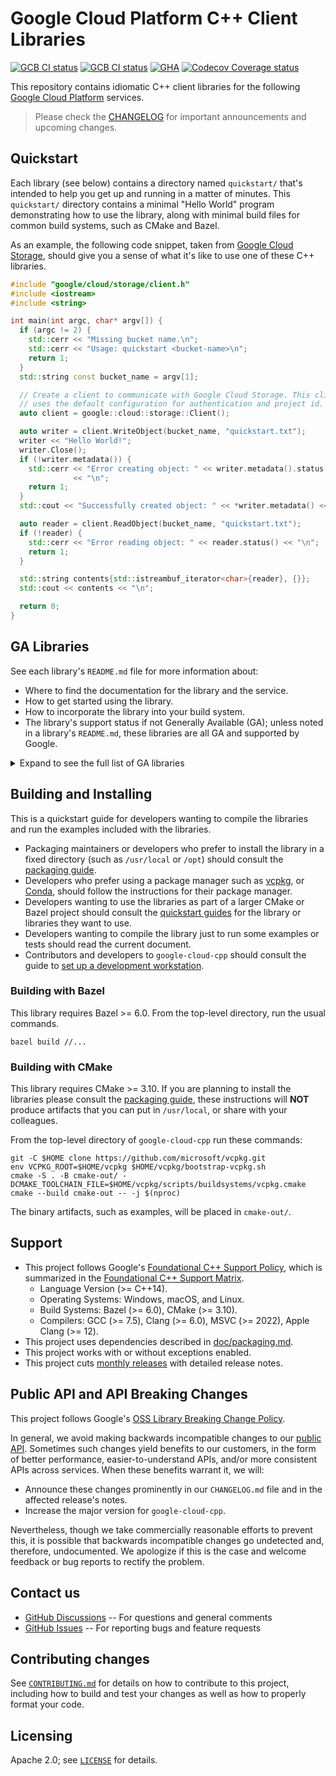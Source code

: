 # Google Cloud Platform C++ Client Libraries

<!-- This file is automatically generated by ci/test-markdown/generate-readme.sh -->

[![GCB CI status][gcb-clang-tidy-shield]][gcb-clang-tidy-link]
[![GCB CI status][gcb-asan-shield]][gcb-asan-link]
[![GHA][gha-shield]][gha-link]
[![Codecov Coverage status][codecov-shield]][codecov-link]

This repository contains idiomatic C++ client libraries for the following
[Google Cloud Platform](https://cloud.google.com/) services.

> Please check the [CHANGELOG] for important announcements and upcoming changes.

## Quickstart

Each library (see below) contains a directory named `quickstart/` that's
intended to help you get up and running in a matter of minutes. This
`quickstart/` directory contains a minimal "Hello World" program demonstrating
how to use the library, along with minimal build files for common build systems,
such as CMake and Bazel.

As an example, the following code snippet, taken from
[Google Cloud Storage](google/cloud/storage/README.md), should give you a sense
of what it's like to use one of these C++ libraries.

<!-- inject-quickstart-start -->

```cc
#include "google/cloud/storage/client.h"
#include <iostream>
#include <string>

int main(int argc, char* argv[]) {
  if (argc != 2) {
    std::cerr << "Missing bucket name.\n";
    std::cerr << "Usage: quickstart <bucket-name>\n";
    return 1;
  }
  std::string const bucket_name = argv[1];

  // Create a client to communicate with Google Cloud Storage. This client
  // uses the default configuration for authentication and project id.
  auto client = google::cloud::storage::Client();

  auto writer = client.WriteObject(bucket_name, "quickstart.txt");
  writer << "Hello World!";
  writer.Close();
  if (!writer.metadata()) {
    std::cerr << "Error creating object: " << writer.metadata().status()
              << "\n";
    return 1;
  }
  std::cout << "Successfully created object: " << *writer.metadata() << "\n";

  auto reader = client.ReadObject(bucket_name, "quickstart.txt");
  if (!reader) {
    std::cerr << "Error reading object: " << reader.status() << "\n";
    return 1;
  }

  std::string contents{std::istreambuf_iterator<char>{reader}, {}};
  std::cout << contents << "\n";

  return 0;
}
```

<!-- inject-quickstart-end -->

## GA Libraries

See each library's `README.md` file for more information about:

- Where to find the documentation for the library and the service.
- How to get started using the library.
- How to incorporate the library into your build system.
- The library's support status if not Generally Available (GA); unless noted in
  a library's `README.md`, these libraries are all GA and supported by Google.

<details>
<summary>Expand to see the full list of GA libraries</summary>

<!-- inject-GA-features-start -->

- [Access Approval API](google/cloud/accessapproval/README.md)
  [\[quickstart\]](google/cloud/accessapproval/quickstart/README.md)
  [\[reference\]](https://cloud.google.com/cpp/docs/reference/accessapproval/latest)
- [Access Context Manager API](google/cloud/accesscontextmanager/README.md)
  [\[quickstart\]](google/cloud/accesscontextmanager/quickstart/README.md)
  [\[reference\]](https://cloud.google.com/cpp/docs/reference/accesscontextmanager/latest)
- [Advisory Notifications API](google/cloud/advisorynotifications/README.md)
  [\[quickstart\]](google/cloud/advisorynotifications/quickstart/README.md)
  [\[reference\]](https://cloud.google.com/cpp/docs/reference/advisorynotifications/latest)
- [Vertex AI API](google/cloud/aiplatform/README.md)
  [\[quickstart\]](google/cloud/aiplatform/quickstart/README.md)
  [\[reference\]](https://cloud.google.com/cpp/docs/reference/aiplatform/latest)
- [AlloyDB API](google/cloud/alloydb/README.md)
  [\[quickstart\]](google/cloud/alloydb/quickstart/README.md)
  [\[reference\]](https://cloud.google.com/cpp/docs/reference/alloydb/latest)
- [API Gateway API](google/cloud/apigateway/README.md)
  [\[quickstart\]](google/cloud/apigateway/quickstart/README.md)
  [\[reference\]](https://cloud.google.com/cpp/docs/reference/apigateway/latest)
- [Apigee Connect API](google/cloud/apigeeconnect/README.md)
  [\[quickstart\]](google/cloud/apigeeconnect/quickstart/README.md)
  [\[reference\]](https://cloud.google.com/cpp/docs/reference/apigeeconnect/latest)
- [API Keys API](google/cloud/apikeys/README.md)
  [\[quickstart\]](google/cloud/apikeys/quickstart/README.md)
  [\[reference\]](https://cloud.google.com/cpp/docs/reference/apikeys/latest)
- [App Engine Admin API](google/cloud/appengine/README.md)
  [\[quickstart\]](google/cloud/appengine/quickstart/README.md)
  [\[reference\]](https://cloud.google.com/cpp/docs/reference/appengine/latest)
- [App Hub API](google/cloud/apphub/README.md)
  [\[quickstart\]](google/cloud/apphub/quickstart/README.md)
  [\[reference\]](https://cloud.google.com/cpp/docs/reference/apphub/latest)
- [Artifact Registry API](google/cloud/artifactregistry/README.md)
  [\[quickstart\]](google/cloud/artifactregistry/quickstart/README.md)
  [\[reference\]](https://cloud.google.com/cpp/docs/reference/artifactregistry/latest)
- [Cloud Asset API](google/cloud/asset/README.md)
  [\[quickstart\]](google/cloud/asset/quickstart/README.md)
  [\[reference\]](https://cloud.google.com/cpp/docs/reference/asset/latest)
- [Assured Workloads API](google/cloud/assuredworkloads/README.md)
  [\[quickstart\]](google/cloud/assuredworkloads/quickstart/README.md)
  [\[reference\]](https://cloud.google.com/cpp/docs/reference/assuredworkloads/latest)
- [Cloud AutoML API](google/cloud/automl/README.md)
  [\[quickstart\]](google/cloud/automl/quickstart/README.md)
  [\[reference\]](https://cloud.google.com/cpp/docs/reference/automl/latest)
- [Backup and DR Service API](google/cloud/backupdr/README.md)
  [\[quickstart\]](google/cloud/backupdr/quickstart/README.md)
  [\[reference\]](https://cloud.google.com/cpp/docs/reference/backupdr/latest)
- [Bare Metal Solution API](google/cloud/baremetalsolution/README.md)
  [\[quickstart\]](google/cloud/baremetalsolution/quickstart/README.md)
  [\[reference\]](https://cloud.google.com/cpp/docs/reference/baremetalsolution/latest)
- [Batch API](google/cloud/batch/README.md)
  [\[quickstart\]](google/cloud/batch/quickstart/README.md)
  [\[reference\]](https://cloud.google.com/cpp/docs/reference/batch/latest)
- [BeyondCorp API](google/cloud/beyondcorp/README.md)
  [\[quickstart\]](google/cloud/beyondcorp/quickstart/README.md)
  [\[reference\]](https://cloud.google.com/cpp/docs/reference/beyondcorp/latest)
- [Google Cloud BigQuery](google/cloud/bigquery/README.md)
  [\[quickstart\]](google/cloud/bigquery/quickstart/README.md)
  [\[reference\]](https://cloud.google.com/cpp/docs/reference/bigquery/latest)
- [Google Cloud Bigtable](google/cloud/bigtable/README.md)
  [\[quickstart\]](google/cloud/bigtable/quickstart/README.md)
  [\[reference\]](https://cloud.google.com/cpp/docs/reference/bigtable/latest)
- [Cloud Billing Budget API](google/cloud/billing/README.md)
  [\[quickstart\]](google/cloud/billing/quickstart/README.md)
  [\[reference\]](https://cloud.google.com/cpp/docs/reference/billing/latest)
- [Binary Authorization API](google/cloud/binaryauthorization/README.md)
  [\[quickstart\]](google/cloud/binaryauthorization/quickstart/README.md)
  [\[reference\]](https://cloud.google.com/cpp/docs/reference/binaryauthorization/latest)
- [Certificate Manager API](google/cloud/certificatemanager/README.md)
  [\[quickstart\]](google/cloud/certificatemanager/quickstart/README.md)
  [\[reference\]](https://cloud.google.com/cpp/docs/reference/certificatemanager/latest)
- [Cloud Channel API](google/cloud/channel/README.md)
  [\[quickstart\]](google/cloud/channel/quickstart/README.md)
  [\[reference\]](https://cloud.google.com/cpp/docs/reference/channel/latest)
- [Cloud Build API](google/cloud/cloudbuild/README.md)
  [\[quickstart\]](google/cloud/cloudbuild/quickstart/README.md)
  [\[reference\]](https://cloud.google.com/cpp/docs/reference/cloudbuild/latest)
- [Cloud Controls Partner API](google/cloud/cloudcontrolspartner/README.md)
  [\[quickstart\]](google/cloud/cloudcontrolspartner/quickstart/README.md)
  [\[reference\]](https://cloud.google.com/cpp/docs/reference/cloudcontrolspartner/latest)
- [Cloud Quotas API](google/cloud/cloudquotas/README.md)
  [\[quickstart\]](google/cloud/cloudquotas/quickstart/README.md)
  [\[reference\]](https://cloud.google.com/cpp/docs/reference/cloudquotas/latest)
- [Cloud Commerce Consumer Procurement API](google/cloud/commerce/README.md)
  [\[quickstart\]](google/cloud/commerce/quickstart/README.md)
  [\[reference\]](https://cloud.google.com/cpp/docs/reference/commerce/latest)
- [Cloud Composer](google/cloud/composer/README.md)
  [\[quickstart\]](google/cloud/composer/quickstart/README.md)
  [\[reference\]](https://cloud.google.com/cpp/docs/reference/composer/latest)
- [Compute Engine API](google/cloud/compute/README.md)
  [\[quickstart\]](google/cloud/compute/quickstart/README.md)
  [\[reference\]](https://cloud.google.com/cpp/docs/reference/compute/latest)
- [Confidential Computing API](google/cloud/confidentialcomputing/README.md)
  [\[quickstart\]](google/cloud/confidentialcomputing/quickstart/README.md)
  [\[reference\]](https://cloud.google.com/cpp/docs/reference/confidentialcomputing/latest)
- [Infrastructure Manager API](google/cloud/config/README.md)
  [\[quickstart\]](google/cloud/config/quickstart/README.md)
  [\[reference\]](https://cloud.google.com/cpp/docs/reference/config/latest)
- [Connectors API](google/cloud/connectors/README.md)
  [\[quickstart\]](google/cloud/connectors/quickstart/README.md)
  [\[reference\]](https://cloud.google.com/cpp/docs/reference/connectors/latest)
- [Contact Center AI Insights API](google/cloud/contactcenterinsights/README.md)
  [\[quickstart\]](google/cloud/contactcenterinsights/quickstart/README.md)
  [\[reference\]](https://cloud.google.com/cpp/docs/reference/contactcenterinsights/latest)
- [Kubernetes Engine API](google/cloud/container/README.md)
  [\[quickstart\]](google/cloud/container/quickstart/README.md)
  [\[reference\]](https://cloud.google.com/cpp/docs/reference/container/latest)
- [Container Analysis API](google/cloud/containeranalysis/README.md)
  [\[quickstart\]](google/cloud/containeranalysis/quickstart/README.md)
  [\[reference\]](https://cloud.google.com/cpp/docs/reference/containeranalysis/latest)
- [Document AI Warehouse API](google/cloud/contentwarehouse/README.md)
  [\[quickstart\]](google/cloud/contentwarehouse/quickstart/README.md)
  [\[reference\]](https://cloud.google.com/cpp/docs/reference/contentwarehouse/latest)
- [Google Cloud Data Catalog API](google/cloud/datacatalog/README.md)
  [\[quickstart\]](google/cloud/datacatalog/quickstart/README.md)
  [\[reference\]](https://cloud.google.com/cpp/docs/reference/datacatalog/latest)
- [Cloud Data Fusion API](google/cloud/datafusion/README.md)
  [\[quickstart\]](google/cloud/datafusion/quickstart/README.md)
  [\[reference\]](https://cloud.google.com/cpp/docs/reference/datafusion/latest)
- [Database Migration API](google/cloud/datamigration/README.md)
  [\[quickstart\]](google/cloud/datamigration/quickstart/README.md)
  [\[reference\]](https://cloud.google.com/cpp/docs/reference/datamigration/latest)
- [Cloud Dataplex API](google/cloud/dataplex/README.md)
  [\[quickstart\]](google/cloud/dataplex/quickstart/README.md)
  [\[reference\]](https://cloud.google.com/cpp/docs/reference/dataplex/latest)
- [Cloud Dataproc API](google/cloud/dataproc/README.md)
  [\[quickstart\]](google/cloud/dataproc/quickstart/README.md)
  [\[reference\]](https://cloud.google.com/cpp/docs/reference/dataproc/latest)
- [Cloud Datastore API](google/cloud/datastore/README.md)
  [\[quickstart\]](google/cloud/datastore/quickstart/README.md)
  [\[reference\]](https://cloud.google.com/cpp/docs/reference/datastore/latest)
- [Datastream API](google/cloud/datastream/README.md)
  [\[quickstart\]](google/cloud/datastream/quickstart/README.md)
  [\[reference\]](https://cloud.google.com/cpp/docs/reference/datastream/latest)
- [Google Cloud Deploy API](google/cloud/deploy/README.md)
  [\[quickstart\]](google/cloud/deploy/quickstart/README.md)
  [\[reference\]](https://cloud.google.com/cpp/docs/reference/deploy/latest)
- [Developer Connect API](google/cloud/developerconnect/README.md)
  [\[quickstart\]](google/cloud/developerconnect/quickstart/README.md)
  [\[reference\]](https://cloud.google.com/cpp/docs/reference/developerconnect/latest)
- [Dialogflow CX API](google/cloud/dialogflow_cx/README.md)
  [\[quickstart\]](google/cloud/dialogflow_cx/quickstart/README.md)
  [\[reference\]](https://cloud.google.com/cpp/docs/reference/dialogflow_cx/latest)
- [Dialogflow ES API](google/cloud/dialogflow_es/README.md)
  [\[quickstart\]](google/cloud/dialogflow_es/quickstart/README.md)
  [\[reference\]](https://cloud.google.com/cpp/docs/reference/dialogflow_es/latest)
- [Discovery Engine API](google/cloud/discoveryengine/README.md)
  [\[quickstart\]](google/cloud/discoveryengine/quickstart/README.md)
  [\[reference\]](https://cloud.google.com/cpp/docs/reference/discoveryengine/latest)
- [Cloud Data Loss Prevention (DLP) API](google/cloud/dlp/README.md)
  [\[quickstart\]](google/cloud/dlp/quickstart/README.md)
  [\[reference\]](https://cloud.google.com/cpp/docs/reference/dlp/latest)
- [Cloud Document AI API](google/cloud/documentai/README.md)
  [\[quickstart\]](google/cloud/documentai/quickstart/README.md)
  [\[reference\]](https://cloud.google.com/cpp/docs/reference/documentai/latest)
- [Cloud Domains API](google/cloud/domains/README.md)
  [\[quickstart\]](google/cloud/domains/quickstart/README.md)
  [\[reference\]](https://cloud.google.com/cpp/docs/reference/domains/latest)
- [Distributed Cloud Edge Container API](google/cloud/edgecontainer/README.md)
  [\[quickstart\]](google/cloud/edgecontainer/quickstart/README.md)
  [\[reference\]](https://cloud.google.com/cpp/docs/reference/edgecontainer/latest)
- [Distributed Cloud Edge Network API](google/cloud/edgenetwork/README.md)
  [\[quickstart\]](google/cloud/edgenetwork/quickstart/README.md)
  [\[reference\]](https://cloud.google.com/cpp/docs/reference/edgenetwork/latest)
- [Essential Contacts API](google/cloud/essentialcontacts/README.md)
  [\[quickstart\]](google/cloud/essentialcontacts/quickstart/README.md)
  [\[reference\]](https://cloud.google.com/cpp/docs/reference/essentialcontacts/latest)
- [Eventarc API](google/cloud/eventarc/README.md)
  [\[quickstart\]](google/cloud/eventarc/quickstart/README.md)
  [\[reference\]](https://cloud.google.com/cpp/docs/reference/eventarc/latest)
- [Cloud Filestore API](google/cloud/filestore/README.md)
  [\[quickstart\]](google/cloud/filestore/quickstart/README.md)
  [\[reference\]](https://cloud.google.com/cpp/docs/reference/filestore/latest)
- [Cloud Functions API](google/cloud/functions/README.md)
  [\[quickstart\]](google/cloud/functions/quickstart/README.md)
  [\[reference\]](https://cloud.google.com/cpp/docs/reference/functions/latest)
- [Backup for GKE API](google/cloud/gkebackup/README.md)
  [\[quickstart\]](google/cloud/gkebackup/quickstart/README.md)
  [\[reference\]](https://cloud.google.com/cpp/docs/reference/gkebackup/latest)
- [Connect Gateway API](google/cloud/gkeconnect/README.md)
  [\[quickstart\]](google/cloud/gkeconnect/quickstart/README.md)
  [\[reference\]](https://cloud.google.com/cpp/docs/reference/gkeconnect/latest)
- [GKE Hub](google/cloud/gkehub/README.md)
  [\[quickstart\]](google/cloud/gkehub/quickstart/README.md)
  [\[reference\]](https://cloud.google.com/cpp/docs/reference/gkehub/latest)
- [Anthos Multi-Cloud API](google/cloud/gkemulticloud/README.md)
  [\[quickstart\]](google/cloud/gkemulticloud/quickstart/README.md)
  [\[reference\]](https://cloud.google.com/cpp/docs/reference/gkemulticloud/latest)
- [Google Cloud IAM](google/cloud/iam/README.md)
  [\[quickstart\]](google/cloud/iam/quickstart/README.md)
  [\[reference\]](https://cloud.google.com/cpp/docs/reference/iam/latest)
- [Cloud Identity-Aware Proxy API](google/cloud/iap/README.md)
  [\[quickstart\]](google/cloud/iap/quickstart/README.md)
  [\[reference\]](https://cloud.google.com/cpp/docs/reference/iap/latest)
- [Cloud IDS API](google/cloud/ids/README.md)
  [\[quickstart\]](google/cloud/ids/quickstart/README.md)
  [\[reference\]](https://cloud.google.com/cpp/docs/reference/ids/latest)
- [Cloud Key Management Service (KMS) API](google/cloud/kms/README.md)
  [\[quickstart\]](google/cloud/kms/quickstart/README.md)
  [\[reference\]](https://cloud.google.com/cpp/docs/reference/kms/latest)
- [Cloud Natural Language API](google/cloud/language/README.md)
  [\[quickstart\]](google/cloud/language/quickstart/README.md)
  [\[reference\]](https://cloud.google.com/cpp/docs/reference/language/latest)
- [Google Cloud Logging](google/cloud/logging/README.md)
  [\[quickstart\]](google/cloud/logging/quickstart/README.md)
  [\[reference\]](https://cloud.google.com/cpp/docs/reference/logging/latest)
- [Managed Service for Microsoft Active Directory API](google/cloud/managedidentities/README.md)
  [\[quickstart\]](google/cloud/managedidentities/quickstart/README.md)
  [\[reference\]](https://cloud.google.com/cpp/docs/reference/managedidentities/latest)
- [Apache Kafka for BigQuery API](google/cloud/managedkafka/README.md)
  [\[quickstart\]](google/cloud/managedkafka/quickstart/README.md)
  [\[reference\]](https://cloud.google.com/cpp/docs/reference/managedkafka/latest)
- [Cloud Memorystore for Memcached API](google/cloud/memcache/README.md)
  [\[quickstart\]](google/cloud/memcache/quickstart/README.md)
  [\[reference\]](https://cloud.google.com/cpp/docs/reference/memcache/latest)
- [Dataproc Metastore API](google/cloud/metastore/README.md)
  [\[quickstart\]](google/cloud/metastore/quickstart/README.md)
  [\[reference\]](https://cloud.google.com/cpp/docs/reference/metastore/latest)
- [Migration Center API](google/cloud/migrationcenter/README.md)
  [\[quickstart\]](google/cloud/migrationcenter/quickstart/README.md)
  [\[reference\]](https://cloud.google.com/cpp/docs/reference/migrationcenter/latest)
- [Cloud Monitoring API](google/cloud/monitoring/README.md)
  [\[quickstart\]](google/cloud/monitoring/quickstart/README.md)
  [\[reference\]](https://cloud.google.com/cpp/docs/reference/monitoring/latest)
- [NetApp API](google/cloud/netapp/README.md)
  [\[quickstart\]](google/cloud/netapp/quickstart/README.md)
  [\[reference\]](https://cloud.google.com/cpp/docs/reference/netapp/latest)
- [Network Connectivity API](google/cloud/networkconnectivity/README.md)
  [\[quickstart\]](google/cloud/networkconnectivity/quickstart/README.md)
  [\[reference\]](https://cloud.google.com/cpp/docs/reference/networkconnectivity/latest)
- [Network Management API](google/cloud/networkmanagement/README.md)
  [\[quickstart\]](google/cloud/networkmanagement/quickstart/README.md)
  [\[reference\]](https://cloud.google.com/cpp/docs/reference/networkmanagement/latest)
- [Network Security API](google/cloud/networksecurity/README.md)
  [\[quickstart\]](google/cloud/networksecurity/quickstart/README.md)
  [\[reference\]](https://cloud.google.com/cpp/docs/reference/networksecurity/latest)
- [Network Services API](google/cloud/networkservices/README.md)
  [\[quickstart\]](google/cloud/networkservices/quickstart/README.md)
  [\[reference\]](https://cloud.google.com/cpp/docs/reference/networkservices/latest)
- [Notebooks API](google/cloud/notebooks/README.md)
  [\[quickstart\]](google/cloud/notebooks/quickstart/README.md)
  [\[reference\]](https://cloud.google.com/cpp/docs/reference/notebooks/latest)
- [OAuth2 Access Token Generation](google/cloud/oauth2/README.md)
  [\[quickstart\]](google/cloud/oauth2/quickstart/README.md)
  [\[reference\]](https://cloud.google.com/cpp/docs/reference/oauth2/latest)
- [Cloud Optimization API](google/cloud/optimization/README.md)
  [\[quickstart\]](google/cloud/optimization/quickstart/README.md)
  [\[reference\]](https://cloud.google.com/cpp/docs/reference/optimization/latest)
- [Organization Policy API](google/cloud/orgpolicy/README.md)
  [\[quickstart\]](google/cloud/orgpolicy/quickstart/README.md)
  [\[reference\]](https://cloud.google.com/cpp/docs/reference/orgpolicy/latest)
- [OS Config API](google/cloud/osconfig/README.md)
  [\[quickstart\]](google/cloud/osconfig/quickstart/README.md)
  [\[reference\]](https://cloud.google.com/cpp/docs/reference/osconfig/latest)
- [Cloud OS Login API](google/cloud/oslogin/README.md)
  [\[quickstart\]](google/cloud/oslogin/quickstart/README.md)
  [\[reference\]](https://cloud.google.com/cpp/docs/reference/oslogin/latest)
- [Parallelstore API](google/cloud/parallelstore/README.md)
  [\[quickstart\]](google/cloud/parallelstore/quickstart/README.md)
  [\[reference\]](https://cloud.google.com/cpp/docs/reference/parallelstore/latest)
- [Policy Simulator API](google/cloud/policysimulator/README.md)
  [\[quickstart\]](google/cloud/policysimulator/quickstart/README.md)
  [\[reference\]](https://cloud.google.com/cpp/docs/reference/policysimulator/latest)
- [Policy Troubleshooter API](google/cloud/policytroubleshooter/README.md)
  [\[quickstart\]](google/cloud/policytroubleshooter/quickstart/README.md)
  [\[reference\]](https://cloud.google.com/cpp/docs/reference/policytroubleshooter/latest)
- [Certificate Authority API](google/cloud/privateca/README.md)
  [\[quickstart\]](google/cloud/privateca/quickstart/README.md)
  [\[reference\]](https://cloud.google.com/cpp/docs/reference/privateca/latest)
- [Privileged Access Manager API](google/cloud/privilegedaccessmanager/README.md)
  [\[quickstart\]](google/cloud/privilegedaccessmanager/quickstart/README.md)
  [\[reference\]](https://cloud.google.com/cpp/docs/reference/privilegedaccessmanager/latest)
- [Cloud Profiler API](google/cloud/profiler/README.md)
  [\[quickstart\]](google/cloud/profiler/quickstart/README.md)
  [\[reference\]](https://cloud.google.com/cpp/docs/reference/profiler/latest)
- [Public Certificate Authority API](google/cloud/publicca/README.md)
  [\[quickstart\]](google/cloud/publicca/quickstart/README.md)
  [\[reference\]](https://cloud.google.com/cpp/docs/reference/publicca/latest)
- [Google Cloud Pub/Sub](google/cloud/pubsub/README.md)
  [\[quickstart\]](google/cloud/pubsub/quickstart/README.md)
  [\[reference\]](https://cloud.google.com/cpp/docs/reference/pubsub/latest)
- [Rapid Migration Assessment API](google/cloud/rapidmigrationassessment/README.md)
  [\[quickstart\]](google/cloud/rapidmigrationassessment/quickstart/README.md)
  [\[reference\]](https://cloud.google.com/cpp/docs/reference/rapidmigrationassessment/latest)
- [reCAPTCHA Enterprise API](google/cloud/recaptchaenterprise/README.md)
  [\[quickstart\]](google/cloud/recaptchaenterprise/quickstart/README.md)
  [\[reference\]](https://cloud.google.com/cpp/docs/reference/recaptchaenterprise/latest)
- [Recommender](google/cloud/recommender/README.md)
  [\[quickstart\]](google/cloud/recommender/quickstart/README.md)
  [\[reference\]](https://cloud.google.com/cpp/docs/reference/recommender/latest)
- [Google Cloud Memorystore for Redis API](google/cloud/redis/README.md)
  [\[quickstart\]](google/cloud/redis/quickstart/README.md)
  [\[reference\]](https://cloud.google.com/cpp/docs/reference/redis/latest)
- [Cloud Resource Manager API](google/cloud/resourcemanager/README.md)
  [\[quickstart\]](google/cloud/resourcemanager/quickstart/README.md)
  [\[reference\]](https://cloud.google.com/cpp/docs/reference/resourcemanager/latest)
- [Resource Settings API](google/cloud/resourcesettings/README.md)
  [\[quickstart\]](google/cloud/resourcesettings/quickstart/README.md)
  [\[reference\]](https://cloud.google.com/cpp/docs/reference/resourcesettings/latest)
- [Retail API](google/cloud/retail/README.md)
  [\[quickstart\]](google/cloud/retail/quickstart/README.md)
  [\[reference\]](https://cloud.google.com/cpp/docs/reference/retail/latest)
- [Cloud Run Admin API](google/cloud/run/README.md)
  [\[quickstart\]](google/cloud/run/quickstart/README.md)
  [\[reference\]](https://cloud.google.com/cpp/docs/reference/run/latest)
- [Cloud Scheduler API](google/cloud/scheduler/README.md)
  [\[quickstart\]](google/cloud/scheduler/quickstart/README.md)
  [\[reference\]](https://cloud.google.com/cpp/docs/reference/scheduler/latest)
- [Secret Manager API](google/cloud/secretmanager/README.md)
  [\[quickstart\]](google/cloud/secretmanager/quickstart/README.md)
  [\[reference\]](https://cloud.google.com/cpp/docs/reference/secretmanager/latest)
- [Secure Source Manager API](google/cloud/securesourcemanager/README.md)
  [\[quickstart\]](google/cloud/securesourcemanager/quickstart/README.md)
  [\[reference\]](https://cloud.google.com/cpp/docs/reference/securesourcemanager/latest)
- [Security Command Center API](google/cloud/securitycenter/README.md)
  [\[quickstart\]](google/cloud/securitycenter/quickstart/README.md)
  [\[reference\]](https://cloud.google.com/cpp/docs/reference/securitycenter/latest)
- [Security Center Management API](google/cloud/securitycentermanagement/README.md)
  [\[quickstart\]](google/cloud/securitycentermanagement/quickstart/README.md)
  [\[reference\]](https://cloud.google.com/cpp/docs/reference/securitycentermanagement/latest)
- [Service Control API](google/cloud/servicecontrol/README.md)
  [\[quickstart\]](google/cloud/servicecontrol/quickstart/README.md)
  [\[reference\]](https://cloud.google.com/cpp/docs/reference/servicecontrol/latest)
- [Service Directory API](google/cloud/servicedirectory/README.md)
  [\[quickstart\]](google/cloud/servicedirectory/quickstart/README.md)
  [\[reference\]](https://cloud.google.com/cpp/docs/reference/servicedirectory/latest)
- [Service Health API](google/cloud/servicehealth/README.md)
  [\[quickstart\]](google/cloud/servicehealth/quickstart/README.md)
  [\[reference\]](https://cloud.google.com/cpp/docs/reference/servicehealth/latest)
- [Service Management API](google/cloud/servicemanagement/README.md)
  [\[quickstart\]](google/cloud/servicemanagement/quickstart/README.md)
  [\[reference\]](https://cloud.google.com/cpp/docs/reference/servicemanagement/latest)
- [Service Usage API](google/cloud/serviceusage/README.md)
  [\[quickstart\]](google/cloud/serviceusage/quickstart/README.md)
  [\[reference\]](https://cloud.google.com/cpp/docs/reference/serviceusage/latest)
- [Cloud Shell API](google/cloud/shell/README.md)
  [\[quickstart\]](google/cloud/shell/quickstart/README.md)
  [\[reference\]](https://cloud.google.com/cpp/docs/reference/shell/latest)
- [Google Cloud Spanner](google/cloud/spanner/README.md)
  [\[quickstart\]](google/cloud/spanner/quickstart/README.md)
  [\[reference\]](https://cloud.google.com/cpp/docs/reference/spanner/latest)
- [Cloud Speech-to-Text API](google/cloud/speech/README.md)
  [\[quickstart\]](google/cloud/speech/quickstart/README.md)
  [\[reference\]](https://cloud.google.com/cpp/docs/reference/speech/latest)
- [Cloud SQL Admin API](google/cloud/sql/README.md)
  [\[quickstart\]](google/cloud/sql/quickstart/README.md)
  [\[reference\]](https://cloud.google.com/cpp/docs/reference/sql/latest)
- [Google Cloud Storage](google/cloud/storage/README.md)
  [\[quickstart\]](google/cloud/storage/quickstart/README.md)
  [\[reference\]](https://cloud.google.com/cpp/docs/reference/storage/latest)
- [Storage Control API](google/cloud/storagecontrol/README.md)
  [\[quickstart\]](google/cloud/storagecontrol/quickstart/README.md)
  [\[reference\]](https://cloud.google.com/cpp/docs/reference/storagecontrol/latest)
- [Storage Insights API](google/cloud/storageinsights/README.md)
  [\[quickstart\]](google/cloud/storageinsights/quickstart/README.md)
  [\[reference\]](https://cloud.google.com/cpp/docs/reference/storageinsights/latest)
- [Storage Transfer API](google/cloud/storagetransfer/README.md)
  [\[quickstart\]](google/cloud/storagetransfer/quickstart/README.md)
  [\[reference\]](https://cloud.google.com/cpp/docs/reference/storagetransfer/latest)
- [Google Cloud Support API](google/cloud/support/README.md)
  [\[quickstart\]](google/cloud/support/quickstart/README.md)
  [\[reference\]](https://cloud.google.com/cpp/docs/reference/support/latest)
- [Cloud Talent Solution API](google/cloud/talent/README.md)
  [\[quickstart\]](google/cloud/talent/quickstart/README.md)
  [\[reference\]](https://cloud.google.com/cpp/docs/reference/talent/latest)
- [Cloud Tasks API](google/cloud/tasks/README.md)
  [\[quickstart\]](google/cloud/tasks/quickstart/README.md)
  [\[reference\]](https://cloud.google.com/cpp/docs/reference/tasks/latest)
- [Telco Automation API](google/cloud/telcoautomation/README.md)
  [\[quickstart\]](google/cloud/telcoautomation/quickstart/README.md)
  [\[reference\]](https://cloud.google.com/cpp/docs/reference/telcoautomation/latest)
- [Cloud Text-to-Speech API](google/cloud/texttospeech/README.md)
  [\[quickstart\]](google/cloud/texttospeech/quickstart/README.md)
  [\[reference\]](https://cloud.google.com/cpp/docs/reference/texttospeech/latest)
- [Timeseries Insights API](google/cloud/timeseriesinsights/README.md)
  [\[quickstart\]](google/cloud/timeseriesinsights/quickstart/README.md)
  [\[reference\]](https://cloud.google.com/cpp/docs/reference/timeseriesinsights/latest)
- [Cloud TPU API](google/cloud/tpu/README.md)
  [\[quickstart\]](google/cloud/tpu/quickstart/README.md)
  [\[reference\]](https://cloud.google.com/cpp/docs/reference/tpu/latest)
- [Cloud Trace API](google/cloud/trace/README.md)
  [\[quickstart\]](google/cloud/trace/quickstart/README.md)
  [\[reference\]](https://cloud.google.com/cpp/docs/reference/trace/latest)
- [Cloud Translation API](google/cloud/translate/README.md)
  [\[quickstart\]](google/cloud/translate/quickstart/README.md)
  [\[reference\]](https://cloud.google.com/cpp/docs/reference/translate/latest)
- [Video Services](google/cloud/video/README.md)
  [\[quickstart\]](google/cloud/video/quickstart/README.md)
  [\[reference\]](https://cloud.google.com/cpp/docs/reference/video/latest)
- [Cloud Video Intelligence API](google/cloud/videointelligence/README.md)
  [\[quickstart\]](google/cloud/videointelligence/quickstart/README.md)
  [\[reference\]](https://cloud.google.com/cpp/docs/reference/videointelligence/latest)
- [Cloud Vision API](google/cloud/vision/README.md)
  [\[quickstart\]](google/cloud/vision/quickstart/README.md)
  [\[reference\]](https://cloud.google.com/cpp/docs/reference/vision/latest)
- [VM Migration API](google/cloud/vmmigration/README.md)
  [\[quickstart\]](google/cloud/vmmigration/quickstart/README.md)
  [\[reference\]](https://cloud.google.com/cpp/docs/reference/vmmigration/latest)
- [VMware Engine API](google/cloud/vmwareengine/README.md)
  [\[quickstart\]](google/cloud/vmwareengine/quickstart/README.md)
  [\[reference\]](https://cloud.google.com/cpp/docs/reference/vmwareengine/latest)
- [Serverless VPC Access API](google/cloud/vpcaccess/README.md)
  [\[quickstart\]](google/cloud/vpcaccess/quickstart/README.md)
  [\[reference\]](https://cloud.google.com/cpp/docs/reference/vpcaccess/latest)
- [Web Risk API](google/cloud/webrisk/README.md)
  [\[quickstart\]](google/cloud/webrisk/quickstart/README.md)
  [\[reference\]](https://cloud.google.com/cpp/docs/reference/webrisk/latest)
- [Web Security Scanner API](google/cloud/websecurityscanner/README.md)
  [\[quickstart\]](google/cloud/websecurityscanner/quickstart/README.md)
  [\[reference\]](https://cloud.google.com/cpp/docs/reference/websecurityscanner/latest)
- [Workflow Executions API](google/cloud/workflows/README.md)
  [\[quickstart\]](google/cloud/workflows/quickstart/README.md)
  [\[reference\]](https://cloud.google.com/cpp/docs/reference/workflows/latest)
- [Cloud Workstations API](google/cloud/workstations/README.md)
  [\[quickstart\]](google/cloud/workstations/quickstart/README.md)
  [\[reference\]](https://cloud.google.com/cpp/docs/reference/workstations/latest)

<!-- inject-GA-features-end -->

</details>

## Building and Installing

This is a quickstart guide for developers wanting to compile the libraries and
run the examples included with the libraries.

- Packaging maintainers or developers who prefer to install the library in a
  fixed directory (such as `/usr/local` or `/opt`) should consult the
  [packaging guide](/doc/packaging.md).
- Developers who prefer using a package manager such as
  [vcpkg](https://vcpkg.io), or [Conda](https://conda.io), should follow the
  instructions for their package manager.
- Developers wanting to use the libraries as part of a larger CMake or Bazel
  project should consult the [quickstart guides](#quickstart) for the library or
  libraries they want to use.
- Developers wanting to compile the library just to run some examples or tests
  should read the current document.
- Contributors and developers to `google-cloud-cpp` should consult the guide to
  [set up a development workstation][howto-setup-dev-workstation].

### Building with Bazel

This library requires Bazel >= 6.0. From the top-level directory, run the usual
commands.

```shell
bazel build //...
```

### Building with CMake

This library requires CMake >= 3.10. If you are planning to install the
libraries please consult the [packaging guide](/doc/packaging.md), these
instructions will **NOT** produce artifacts that you can put in `/usr/local`, or
share with your colleagues.

From the top-level directory of `google-cloud-cpp` run these commands:

```shell
git -C $HOME clone https://github.com/microsoft/vcpkg.git
env VCPKG_ROOT=$HOME/vcpkg $HOME/vcpkg/bootstrap-vcpkg.sh
cmake -S . -B cmake-out/ -DCMAKE_TOOLCHAIN_FILE=$HOME/vcpkg/scripts/buildsystems/vcpkg.cmake
cmake --build cmake-out -- -j $(nproc)
```

The binary artifacts, such as examples, will be placed in `cmake-out/`.

## Support

- This project follows Google's
  [Foundational C++ Support Policy][support-policy], which is summarized in the
  [Foundational C++ Support Matrix][support-matrix].
  - Language Version (>= C++14).
  - Operating Systems: Windows, macOS, and Linux.
  - Build Systems: Bazel (>= 6.0), CMake (>= 3.10).
  - Compilers: GCC (>= 7.5), Clang (>= 6.0), MSVC (>= 2022), Apple Clang (>=
    12).
- This project uses dependencies described in
  [doc/packaging.md](https://github.com/googleapis/google-cloud-cpp/blob/main/doc/packaging.md).
- This project works with or without exceptions enabled.
- This project cuts
  [monthly releases](https://github.com/googleapis/google-cloud-cpp/releases)
  with detailed release notes.

## Public API and API Breaking Changes

This project follows Google's [OSS Library Breaking Change Policy].

In general, we avoid making backwards incompatible changes to our
[public API](/doc/public-api.md). Sometimes such changes yield benefits to our
customers, in the form of better performance, easier-to-understand APIs, and/or
more consistent APIs across services. When these benefits warrant it, we will:

- Announce these changes prominently in our `CHANGELOG.md` file and in the
  affected release's notes.
- Increase the major version for `google-cloud-cpp`.

Nevertheless, though we take commercially reasonable efforts to prevent this, it
is possible that backwards incompatible changes go undetected and, therefore,
undocumented. We apologize if this is the case and welcome feedback or bug
reports to rectify the problem.

## Contact us

- [GitHub Discussions] -- For questions and general comments
- [GitHub Issues] -- For reporting bugs and feature requests

## Contributing changes

See [`CONTRIBUTING.md`](/CONTRIBUTING.md) for details on how to contribute to
this project, including how to build and test your changes as well as how to
properly format your code.

## Licensing

Apache 2.0; see [`LICENSE`](/LICENSE) for details.

[changelog]: /CHANGELOG.md
[codecov-link]: https://codecov.io/gh/googleapis/google-cloud-cpp
[codecov-shield]: https://codecov.io/gh/googleapis/google-cloud-cpp/branch/main/graph/badge.svg
[gcb-asan-link]: https://storage.googleapis.com/cloud-cpp-community-publiclogs/badges/google-cloud-cpp/main/asan.html
[gcb-asan-shield]: https://storage.googleapis.com/cloud-cpp-community-publiclogs/badges/google-cloud-cpp/main/asan.svg
[gcb-clang-tidy-link]: https://storage.googleapis.com/cloud-cpp-community-publiclogs/badges/google-cloud-cpp/main/clang-tidy.html
[gcb-clang-tidy-shield]: https://storage.googleapis.com/cloud-cpp-community-publiclogs/badges/google-cloud-cpp/main/clang-tidy.svg
[gha-link]: https://github.com/googleapis/google-cloud-cpp/actions/workflows/test-runner.yml
[gha-shield]: https://github.com/googleapis/google-cloud-cpp/actions/workflows/test-runner.yml/badge.svg
[github discussions]: https://github.com/googleapis/google-cloud-cpp/discussions
[github issues]: https://github.com/googleapis/google-cloud-cpp/issues
[howto-setup-dev-workstation]: /doc/contributor/howto-guide-setup-development-workstation.md
[oss library breaking change policy]: https://opensource.google/documentation/policies/library-breaking-change
[support-matrix]: https://github.com/google/oss-policies-info/blob/main/foundational-cxx-support-matrix.md
[support-policy]: https://opensource.google/documentation/policies/cplusplus-support
